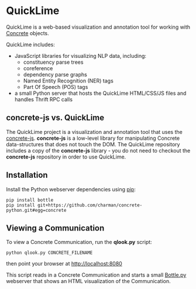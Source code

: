 QuickLime
=========

QuickLime is a web-based visualization and annotation tool for working with [Concrete](https://gitlab.hltcoe.jhu.edu/concrete/concrete) objects.

QuickLime includes:

* JavaScript libraries for visualizing NLP data, including:
    * constituency parse trees
    * coreference
    * dependency parse graphs
    * Named Entity Recognition (NER) tags
    * Part Of Speech (POS) tags
* a small Python server that hosts the QuickLime HTML/CSS/JS files and handles Thrift RPC calls

concrete-js vs. QuickLime
-------------------------

The QuickLime project is a visualization and annotation tool that uses the [concrete-js](https://gitlab.hltcoe.jhu.edu/concrete/quicklime).   **concrete-js** is a low-level library for manipulating Concrete data-structures that does not touch the DOM.  The QuickLime repository includes a copy of the **concrete-js** library - you do not need to checkout the **concrete-js** repository in order to use QuickLime.


Installation
------------

Install the Python webserver dependencies using [pip](http://www.pip-installer.org):

    pip install bottle
    pip install git+https://github.com/charman/concrete-python.git#egg=concrete

Viewing a Communication
-----------------------

To view a Concrete Communication, run the **qlook.py** script:

    python qlook.py CONCRETE_FILENAME

then point your browser at [http://localhost:8080](http://localhost:8080)

This script reads in a Concrete Communication and starts a small
[Bottle.py](http://bottlepy.org/) webserver that shows an HTML
visualization of the Communication.
